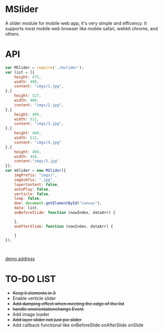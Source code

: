 MSlider
=======
A slider module for mobile web app, it's very simple and efficency.
It supports most mobile web browser like mobile safari, webkit chrome, and others.

API
========
```javascript
var MSlider = require('./mslider');
var list = [{
	height: 475,
	width: 400,
	content: "imgs/1.jpg",
},{
	height: 527,
	width: 400,
	content: "imgs/2.jpg",
},{
 	height: 400,
 	width: 512,
 	content: "imgs/3.jpg",
},{
	height: 400,
	width: 512,
	content: "imgs/4.jpg"
},{
	height: 400,
	width: 458,
	content:"imgs/5.jpg"
}];
var mSlider = new MSlider({
    imgPrefix: "imgs/",
    imgSubfix: ".jpg",
    layerContent: false,
    autoPlay: false,
    verticle: false,
    loop: false,
    dom: document.getElementById("canvas"),
    data: list,
    onBeforeSlide: function (nowIndex, dataArr) {

    },
    onAfterSlide: function (nowIndex, dataArr) {

    }
});

 
```

[demo address](http://zxylvlp.github.io/MSlider/demo)

TO-DO LIST
==========
* ~~Keep li elements in 3~~
* Enable verticle slider
* ~~Add damping effect when meeting the edge of the list~~
* ~~handle onorientationchange Event~~
* Add image loader
* ~~Add layer slider not just pic slider~~
* Add callback functional like onBeforeSlide onAfterSlide onSlide 
